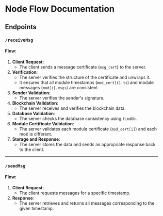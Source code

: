 # Node Flow Documentation

## Endpoints


### `/receiveMsg`

#### Flow:
1. **Client Request**: 
    - The client sends a message certificate (`msg_cert`) to the server.
2. **Verification**:
    - The server verifies the structure of the certificate and unwraps it.
    - It ensures that all module timestamps (`mod_cert[i].ts`) and module messages (`mod[i].msgs`) are consistent.
3. **Sender Validation**: 
    - The server verifies the sender's signature.
4. **Blockchain Validation**: 
    - The server receives and verifies the blockchain data.
5. **Database Validation**: 
    - The server checks the database consistency using `findDb`.
7. **Module Certificate Validation**: 
    - The server validates each module certificate (`mod_cert[i]`) and each mod is different.
8. **Storage and Response**: 
    - The server stores the data and sends an appropriate response back to the client.

---

### `/sendMsg`

#### Flow:
1. **Client Request**: 
    - The client requests messages for a specific timestamp.
2. **Response**: 
    - The server retrieves and returns all messages corresponding to the given timestamp.

